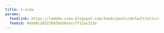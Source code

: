 ```yaml
---
title: λ-view
params:
  feedlink: https://lambda-view.blogspot.com/feeds/posts/default?alt=rss
  feedid: 0ebd0c28522892be50cecc7711ac312e
---
```


